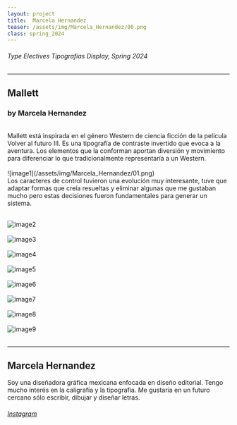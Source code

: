 ```yaml
---
layout: project
title:  Marcela Hernandez
teaser: /assets/img/Marcela_Hernandez/00.png
class: spring_2024
---
```

###### Type Electives Tipografías Display, Spring 2024 ######
---
## Mallett ##
### by Marcela Hernandez ###
<br>
Mallett está inspirada en el género Western de ciencia ficción de la película Volver al futuro III. Es una tipografía de contraste invertido que evoca a la aventura. Los elementos que la conforman aportan diversión y movimiento para diferenciar lo que tradicionalmente representaría a un Western.
<br><br>
![image1](/assets/img/Marcela_Hernandez/01.png)
<br>
Los caracteres de control tuvieron una evolución muy interesante, tuve que adaptar formas que creía resueltas y eliminar algunas que me gustaban mucho pero estas decisiones fueron fundamentales para generar un sistema. 
<br><br>

![image2](/assets/img/Marcela_Hernandez/02.png)
<br><br>
![image3](/assets/img/Marcela_Hernandez/03.png)
<br><br>
![image4](/assets/img/Marcela_Hernandez/04.png)
<br><br>
![image5](/assets/img/Marcela_Hernandez/05.png)
<br><br>
![image6](/assets/img/Marcela_Hernandez/06.png)
<br><br>
![image7](/assets/img/Marcela_Hernandez/07.png)
<br><br>
![image8](/assets/img/Marcela_Hernandez/08.png)
<br><br>
![image9](/assets/img/Marcela_Hernandez/09.png)
<br><br>

---
## Marcela Hernandez ##
Soy una diseñadora gráfica mexicana enfocada en diseño editorial. Tengo mucho interés en la caligrafía y la tipografía. Me gustaría en un futuro cercano sólo escribir, dibujar y diseñar letras. 
<br>
###### [Instagram](https://www.instagram.com/mahrce) ######
